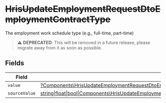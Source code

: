 # ~~HrisUpdateEmploymentRequestDtoEmploymentContractType~~

The employment work schedule type (e.g., full-time, part-time)

> :warning: **DEPRECATED**: This will be removed in a future release, please migrate away from it as soon as possible.


## Fields

| Field                                                                                                                                                                                                  | Type                                                                                                                                                                                                   | Required                                                                                                                                                                                               | Description                                                                                                                                                                                            |
| ------------------------------------------------------------------------------------------------------------------------------------------------------------------------------------------------------ | ------------------------------------------------------------------------------------------------------------------------------------------------------------------------------------------------------ | ------------------------------------------------------------------------------------------------------------------------------------------------------------------------------------------------------ | ------------------------------------------------------------------------------------------------------------------------------------------------------------------------------------------------------ |
| `value`                                                                                                                                                                                                | [?Components\HrisUpdateEmploymentRequestDtoEmploymentContractTypeValue](../../Models/Components/HrisUpdateEmploymentRequestDtoEmploymentContractTypeValue.md)                                          | :heavy_minus_sign:                                                                                                                                                                                     | N/A                                                                                                                                                                                                    |
| `sourceValue`                                                                                                                                                                                          | [string\|float\|bool\|Components\HrisUpdateEmploymentRequestDtoSourceValueEmploymentContractType4\|array\|null](../../Models/Components/HrisUpdateEmploymentRequestDtoEmploymentContractTypeSourceValue.md) | :heavy_minus_sign:                                                                                                                                                                                     | N/A                                                                                                                                                                                                    |